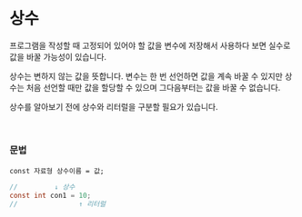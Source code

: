 # 상수 

프로그램을 작성할 때 고정되어 있어야 할 값을 변수에 저장해서 사용하다 보면 실수로 값을 바꿀 가능성이 있습니다. 

상수는 변하지 않는 값을 뜻합니다. 변수는 한 번 선언하면 값을 계속 바꿀 수 있지만 상수는 처음 선언할 때만 값을 할당할 수 있으며 그다음부터는 값을 바꿀 수 없습니다.

상수를 알아보기 전에 상수와 리터럴을 구분할 필요가 있습니다.

<br>

### 문법

    const 자료형 상수이름 = 값;

~~~c
//         ↓ 상수
const int con1 = 10;
//               ↑ 리터럴
~~~

